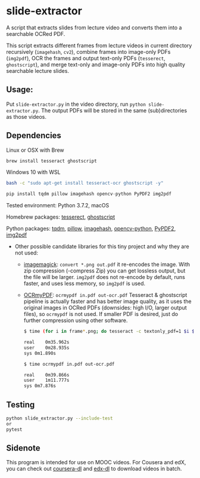 # slide-extractor

A script that extracts slides from lecture video and converts them into a searchable OCRed PDF.

This script extracts different frames from lecture videos in current directory recursively (`imagehash`, `cv2`), combine frames into image-only PDFs (`img2pdf`), OCR the frames and output text-only PDFs (`tesserect`, `ghostscript`), and merge text-only and image-only PDFs into high quality searchable lecture slides.



## Usage:

Put `slide-extractor.py` in the video directory, run `python slide-extractor.py`. The output PDFs will be stored in the same (sub)directories as those videos.



## Dependencies

Linux or OSX with Brew
```bash
brew install tesseract ghostscript
```
Windows 10 with WSL
```bash
bash -c "sudo apt-get install tesseract-ocr ghostscript -y"
```

```python
pip install tqdm pillow imagehash opencv-python PyPDF2 img2pdf
```

Tested environment: Python 3.7.2, macOS

Homebrew packages: [tesserect](https://github.com/tesseract-ocr/tesseract), [ghostscript](https://www.ghostscript.com)

Python packages: [tqdm](https://tqdm.github.io), [pillow](https://pillow.readthedocs.io/en/stable/), [imagehash](https://github.com/JohannesBuchner/imagehash), [opencv-python](https://github.com/skvark/opencv-python), [PyPDF2](https://pythonhosted.org/PyPDF2/), [img2pdf](https://gitlab.mister-muffin.de/josch/img2pdf)

- Other possible candidate libraries for this tiny project and why they are not used:

  - [imagemagick](https://www.imagemagick.org): `convert *.png out.pdf`
    it re-encodes the image. With zip compression (-compress Zip) you can get lossless output, but the file will be larger. `img2pdf` does not re-encode by default, runs faster, and uses less memory, so `img2pdf` is used.

  - [OCRmyPDF](https://github.com/jbarlow83/OCRmyPDF): `ocrmypdf in.pdf out-ocr.pdf`
    Tesseract & ghostscript pipeline is actually faster and has better image quality, as it uses the original images in OCRed PDFs (downsides: high I/O, larger output files), so `ocrmypdf` is not used. If smaller PDF is desired, just do further compression using other software.

    ```bash
    $ time (for i in frame*.png; do tesseract -c textonly_pdf=1 $i $i pdf; done; gs -dNOPAUSE -sDEVICE=pdfwrite -sOUTPUTFILE=combine-text.pdf -dBATCH frame*.pdf; python merge.py;)
    
    real	0m35.962s
    user	0m28.935s
    sys	0m1.890s
    
    $ time ocrmypdf in.pdf out-ocr.pdf
    
    real	0m39.866s
    user	1m11.777s
    sys	0m7.876s
    ```

## Testing
```bash
python slide_extractor.py --include-test
or
pytest
```

## Sidenote

This program is intended for use on MOOC videos. For Cousera and edX, you can check out [coursera-dl](https://github.com/coursera-dl/coursera-dl) and [edx-dl](https://github.com/coursera-dl/edx-dl) to download videos in batch.
